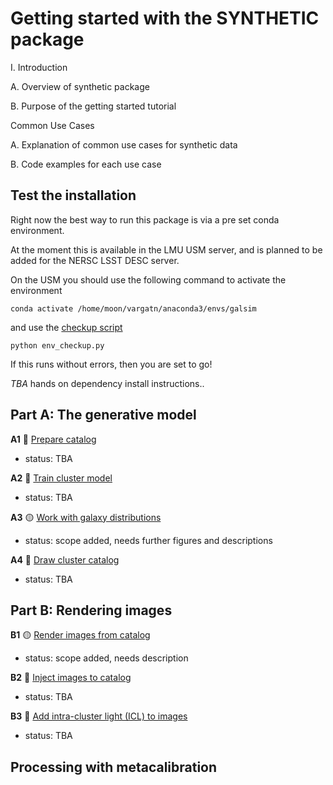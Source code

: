 # Getting started with the SYNTHETIC package

I. Introduction

A. Overview of synthetic package

B. Purpose of the getting started tutorial

Common Use Cases

A. Explanation of common use cases for synthetic data

B. Code examples for each use case


## Test the installation

Right now the best way to run this package is via a pre set conda environment. 

At the moment this is available in the LMU USM server, and is planned to be added for the NERSC LSST DESC server.

On the USM you should use the following command to activate the environment 
    
    conda activate /home/moon/vargatn/anaconda3/envs/galsim

and use the [checkup script](./env_checkup.py)

    python env_checkup.py

If this runs without errors, then you are set to go!

*TBA* hands on dependency install instructions..

## Part A: The generative model

**A1** :red_circle: [Prepare catalog](A1_prepare_catalogs.ipynb)
* status:  TBA

**A2** :red_circle: [Train cluster model](A2_train_cluster_model.ipynb)
* status:  TBA

**A3** :yellow_circle: [Work with galaxy distributions](A3_work_with_galaxy_distributions.ipynb)
* status:  scope added, needs further figures and descriptions

**A4** :red_circle: [Draw cluster catalog](A4_draw_cluster_catalog.ipynb)
* status:  TBA

## Part B: Rendering images

**B1** :yellow_circle: [Render images from catalog](B1_render_image.ipynb)
* status:  scope added, needs description

**B2** :red_circle: [Inject images to catalog](B2_inject_image.ipynb)
* status:  TBA

**B3** :red_circle: [Add intra-cluster light (ICL) to images](B3_add_icl.ipynb)
* status:  TBA

## Processing with metacalibration


